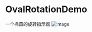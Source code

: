 # OvalRotationDemo
一个椭圆的旋转指示器
![image](https://github.com/xiaomaxiaoma/OvalRotationDemo/OvalRotationDemo/椭圆旋转.gif )  
